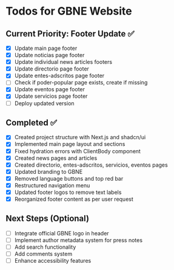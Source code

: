 # Todos for GBNE Website

## Current Priority: Footer Update ✅
- [x] Update main page footer
- [x] Update noticias page footer
- [x] Update individual news articles footers
- [x] Update directorio page footer
- [x] Update entes-adscritos page footer
- [ ] Check if poder-popular page exists, create if missing
- [x] Update eventos page footer
- [x] Update servicios page footer
- [ ] Deploy updated version

## Completed ✅
- [x] Created project structure with Next.js and shadcn/ui
- [x] Implemented main page layout and sections
- [x] Fixed hydration errors with ClientBody component
- [x] Created news pages and articles
- [x] Created directorio, entes-adscritos, servicios, eventos pages
- [x] Updated branding to GBNE
- [x] Removed language buttons and top red bar
- [x] Restructured navigation menu
- [x] Updated footer logos to remove text labels
- [x] Reorganized footer content as per user request

## Next Steps (Optional)
- [ ] Integrate official GBNE logo in header
- [ ] Implement author metadata system for press notes
- [ ] Add search functionality
- [ ] Add comments system
- [ ] Enhance accessibility features
